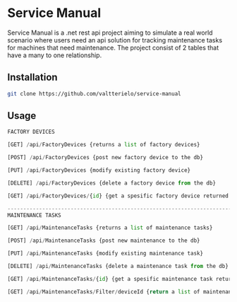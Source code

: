 ﻿<?xml version="1.0" encoding="UTF-8" ?>
# Service Manual

Service Manual is a .net rest api project aiming to simulate a real world scenario where users need an api solution for tracking maintenance tasks for machines that need maintenance. The project consist of 2 tables that have a many to one relationship.

## Installation

```bash
git clone https://github.com/valtterielo/service-manual
```

## Usage

```python
FACTORY DEVICES

[GET] /api/FactoryDevices {returns a list of factory devices} 

[POST] /api/FactoryDevices {post new factory device to the db}

[PUT] /api/FactoryDevices {modify existing factory device}

[DELETE] /api/FactoryDevices {delete a factory device from the db}

[GET] /api/FactoryDevices/{id} {get a spesific factory device returned from the db}

--------------------------------------------------------------------------------------
MAINTENANCE TASKS

[GET] /api/MaintenanceTasks {returns a list of maintenance tasks}

[POST] /api/MaintenanceTasks {post new maintenance to the db}

[PUT] /api/MaintenanceTasks {modify existing maintenance task}

[DELETE] /api/MaintenanceTasks {delete a maintenance task from the db}

[GET] /api/MaintenanceTasks/{id} {get a spesific maintenance task returned from the db}

[GET] /api/MaintenanceTasks/Filter/deviceId {return a list of maintenance tasks filtered by a factory device}
```

